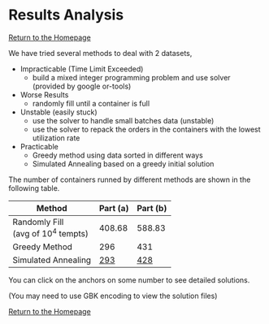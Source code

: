 # Results Analysis

[Return to the Homepage](https://github.com/Jziumo/linear_programming_term_project)

We have tried several methods to deal with 2 datasets, 

- Impracticable (Time Limit Exceeded)
  - build a mixed integer programming problem and use solver (provided by google or-tools)
- Worse Results
  - randomly fill until a container is full
- Unstable (easily stuck)
  - use the solver to handle small batches data (unstable)
  - use the solver to repack the orders in the containers with the lowest utilization rate
- Practicable
  - Greedy method using data sorted in different ways
  - Simulated Annealing based on a greedy initial solution

The number of containers runned by different methods are shown in the following table. 

|Method|Part (a)|Part (b)|
|------|--------|--------|
|Randomly Fill<br>(avg of $10^4$ tempts)|408.68|588.83|
|Greedy Method|296|431|
|Simulated Annealing|[293](./results_display/result_a_SM_293.txt)|[428](./results_display/result_b_SM_428.txt)|

You can click on the anchors on some number to see detailed solutions.

(You may need to use GBK encoding to view the solution files)

[Return to the Homepage](https://github.com/Jziumo/linear_programming_term_project)
